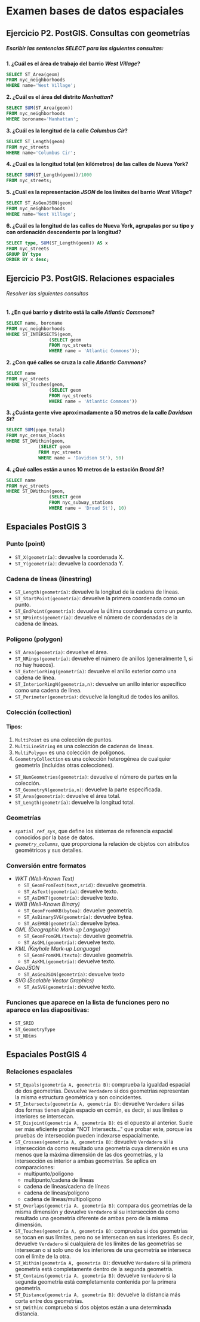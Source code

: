 # Examen bases de datos espaciales 

## Ejercicio P2. PostGIS. Consultas con geometrías

##### Escribir las sentencias *SELECT* para las siguientes consultas:

**1. ¿Cuál es el área de trabajo del barrio *West Village*?**

```sql
SELECT ST_Area(geom) 
FROM nyc_neighborhoods
WHERE name='West Village';
```

**2. ¿Cuál es el área del distrito *Manhattan*?**

```sql
SELECT SUM(ST_Area(geom)) 
FROM nyc_neighborhoods
WHERE boroname='Manhattan';
```

**3. ¿Cuál es la longitud de la calle *Columbus Cir*?**

```sql
SELECT ST_Length(geom)
FROM nyc_streets
WHERE name='Columbus Cir';
```

**4. ¿Cuál es la longitud total (en kilómetros) de las calles de Nueva York?**

```sql
SELECT SUM(ST_Length(geom))/1000
FROM nyc_streets;
```

**5. ¿Cuál es la representación *JSON* de los límites del barrio *West Village*?**

```sql
SELECT ST_AsGeoJSON(geom)
FROM nyc_neighborhoods
WHERE name='West Village';
```

**6. ¿Cuál es la longitud de las calles de Nueva York, agrupalas por su tipo y con ordenación descendente por la longitud?**

```sql
SELECT type, SUM(ST_Length(geom)) AS x
FROM nyc_streets
GROUP BY type 
ORDER BY x desc;
```

## Ejercicio P3. PostGIS. Relaciones espaciales

###### Resolver las siguientes consultas

**1. ¿En qué barrio y distrito está la calle *Atlantic Commons*?**

```sql
SELECT name, boroname
FROM nyc_neighborhoods
WHERE ST_INTERSECTS(geom, 
                (SELECT geom
                FROM nyc_streets
                WHERE name = 'Atlantic Commons'));
```

**2. ¿Con qué calles se cruza la calle *Atlantic Commons*?**

```sql
SELECT name 
FROM nyc_streets
WHERE ST_Touches(geom,
                (SELECT geom
                FROM nyc_streets
                WHERE name = 'Atlantic Commons'))
```

**3. ¿Cuánta gente vive aproximadamente a 50 metros de la calle *Davidson St*?**

```sql
SELECT SUM(popn_total)
FROM nyc_census_blocks
WHERE ST_DWithin(geom,
            (SELECT geom
            FROM nyc_streets
            WHERE name = 'Davidson St'), 50)
```

**4. ¿Qué calles están a unos 10 metros de la estación *Broad St*?**

```sql
SELECT name
FROM nyc_streets
WHERE ST_DWithin(geom,
                (SELECT geom
                FROM nyc_subway_stations
                WHERE name = 'Broad St'), 10)
```

## Espaciales PostGIS 3

### Punto (point)
- `ST_X(geometría)`: devuelve la coordenada X.
- `ST_Y(geometría)`: devuelve la coordenada Y.

### Cadena de líneas (linestring)
- `ST_Length(geometría)`: devuelve la longitud de la cadena de líneas.
- `ST_StartPoint(geometría)`: devuelve la primera coordenada como un punto.
- `ST_EndPoint(geometría)`: devuelve la última coordenada como un punto. 
- `ST_NPoints(geometría)`: devuelve el número de coordenadas de la cadena de líneas. 

### Polígono (polygon)
- `ST_Area(geometría)`: devuelve el área.
- `ST_NRings(geometría)`: devuelve el número de anillos (generalmente 1, si no hay huecos).
- `ST_ExteriorRing(geometría)`: devuelve el anillo exterior como una cadena de línea.
- `ST_InteriorRingN(geometría,n)`: devuelve un anillo interior específico como una cadena de línea. 
- `ST_Perimeter(geometría)`: devuelve la longitud de todos los anillos.

### Colección (collection)
#### Tipos: 
1. `MultiPoint` es una colección de puntos.
2. `MultiLineString` es una colección de cadenas de líneas.
3. `MultiPolygon` es una colección de polígonos. 
4. `GeometryCollection` es una colección heterogénea de cualquier geometría (incluidas otras colecciones).


- `ST_NumGeometries(geometría)`: devuelve el número de partes en la colección.
- `ST_GeometryN(geometría,n)`: devuelve la parte especificada. 
- `ST_Area(geometría)`: devuelve el área total.
- `ST_Length(geometría)`: devuelve la longitud total. 

### Geometrías
- *`spatial_ref_sys`*, que define los sistemas de referencia espacial conocidos por la base de datos. 
- *`geometry_columns`*, que proporciona la relación de objetos con atributos geométricos y sus detalles. 

### Conversión entre formatos
- *WKT (Well-Known Text)*
  - `ST_GeomFromText(text,srid)`: devuelve geometría.
  - `ST_AsText(geometría)`: devuelve texto.
  - `ST_AsEWKT(geometría)`: devuelve texto.
- *WKB (Well-Known Binary)*
  - `ST_GeomFromWKB(bytea)`: devuelve geometría.
  - `ST_AsBinarySVG(geometría)`: devuelve bytea. 
  - `ST_AsEWKB(geometría)`: devuelve bytea.
- *GML (Geographic Mark-up Language)*
  - `ST_GeomFromGML(texto)`: devuelve geometría.
  - `ST_AsGML(geometría)`: devuelve texto. 
- *KML (Keyhole Mark-up Language)*
  - `ST_GeomFromKML(texto)`: devuelve geometría.
  - `ST_AsKML(geometría)`: devuelve texto.
- *GeoJSON*
  - `ST_AsGeoJSON(geometría)`: devuelve texto
- *SVG (Scalable Vector Graphics)*
  - `ST_AsSVG(geometría)`: devuelve texto. 

### Funciones que aparece en la lista de funciones pero no aparece en las diapositivas:
- `ST_SRID`
- `ST_GeometryType`
- `ST_NDims`

## Espaciales PostGIS 4

### Relaciones espaciales
- `ST_Equals(geometría A, geometría B)`: comprueba la igualdad espacial de dos geometrías. Devuelve `Verdadero` si dos geometrías representan la misma estructura geométrica y son coincidentes.
- `ST_Intersects(geometría A, geometría B)`: devuelve `Verdadero` si las dos formas tienen algún espacio en común, es decir, si sus límites o interiores se intersecan. 
- `ST_Disjoint(geometría A, geometría B)`: es el opuesto al anterior. Suele ser más eficiente probar "NOT Intersects..." que probar este, porque las pruebas de intersección pueden indexarse espacialmente. 
- `ST_Crosses(geometría A, geometría B)`: devuelve `Verdadero` si la intersección da como resultado una geometría cuya dimensión es una menos que la máxima dimensión de las dos geometrías, y la intersección es interior a ambas geometrías. Se aplica en comparaciones:
  - multipunto/polígono
  - multipunto/cadena de líneas
  - cadena de líneas/cadena de líneas
  - cadena de líneas/polígono
  - cadena de líneas/multipolígono
- `ST_Overlaps(geometría A, geometría B)`: compara dos geometrías de la misma dimensión y devuelve `Verdadero` si su intersección da como resultado una geometría diferente de ambas pero de la misma dimensión.
- `ST_Touches(geometría A, geometría B)`: comprueba si dos geometrías se tocan en sus límites, pero no se intersecan en sus interiores. Es decir, devuelve `Verdadero` si cualquiera de los límites de las geometrías se intersecan o si solo uno de los interiores de una geometría se interseca con el límite de la otra.
- `ST_Within(geometría A, geometría B)`: devuelve `Verdadero` si la primera geometría está completamente dentro de la segunda geometría.
- `ST_Contains(geometría A, geometría B)`: devuelve `Verdadero` si la segunda geometría está completamente contenida por la primera geometría. 
- `ST_Distance(geometría A, geometría B)`: devuelve la distancia más corta entre dos geometrías.
- `ST_DWithin`: comprueba si dos objetos están a una determinada distancia. 